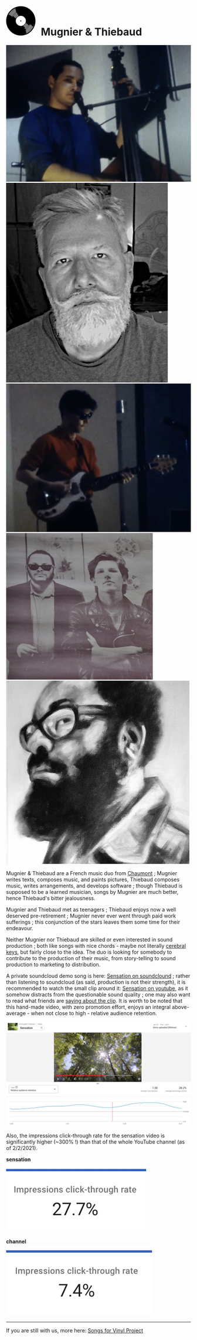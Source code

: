 # <a id="vinyl_brand" style="margin-right:.5rem;" title="Vinyl Title" href="https://mugnierandthiebaud.com/" target="_mugnier_et_thiebaud"><img src="/svgs/vinyl_icon.svg"></a> Mugnier & Thiebaud

<div class="row mb-2"><div class="col">

<img src="/jpegs/Mugnier.jpg" alt="Mugnier" class="img-fluid mb-2">
<img src="/jpegs/Thiebaud3.jpg" alt="Thiebaud" class="img-fluid">

</div>

<div>
  <div class="col">
  <img src="/jpegs/Thiebaud.jpg" alt="Thiebaud" class="img-fluid float-begin mb-2">
  </div><div class="col">
  <img src="/mugnierandthiebaud0_cropped.jpg" alt="mugnierandthiebaud" class="img-fluid mb-2">
  </div><div class="col">
  <img src="/jpegs/Mugnier2.jpg" alt="Mugnier" class="img-fluid float-end">
</div>
</div>

Mugnier & Thiebaud are a French music duo from [Chaumont](https://en.wikipedia.org/wiki/Chaumont,_Haute-Marne) ; Mugnier writes texts, composes music, and paints pictures, Thiebaud composes music, writes arrangements, and develops software ; though Thiebaud is supposed to be a learned musician, songs by Mugnier are much better, hence Thiebaud's bitter jealousness.

Mugnier and Thiebaud met as teenagers ; Thiebaud enjoys now a well deserved pre-retirement ; Mugnier never ever went through paid work sufferings ; this conjunction of the stars leaves them some time for their endeavour.

Neither Mugnier nor Thiebaud are skilled or even interested in sound production ; both like songs with nice chords - maybe not literally [cerebral keys](https://www.mamalarky.com/about-us), but fairly close to the idea. The duo is looking for somebody to contribute to the production of their music, from story-telling to sound production to marketing to distribution.

A private soundcloud demo song is here:
[Sensation on soundclound](https://soundcloud.com/christophe-thiebaud/sensation-new-mix/s-oyXVmEq51cf)
; rather than listening to soundcloud (as said, production is not their strength), it is recommended to watch the small clip around it:
[Sensation on youtube](https://youtu.be/tkK7Bi7c7Wc), as it somehow distracts from the questionable sound quality ; one may also want to read what friends are [saying about the clip](https://www.facebook.com/christophe.thiebaud/posts/10158927764709593). It is worth to be noted that this hand-made video, with zero promotion effort, enjoys an integral above-average - when not close to high - relative audience retention.

![Relative audience retention](/jpegs/relative_audience_retention.jpg)

Also, the impressions click-through rate for the sensation video is significantly higher (~300% !) than that of the whole YouTube channel (as of 2/2/2021).

**sensation**<br> ![channel](/jpegs/impressions_click-through_rate_sensation.jpg)

**channel**<br> ![sensation](/jpegs/impressions_click-through_rate_channel.jpg)

---

If you are still with us, more here: [Songs for Vinyl Project](https://mugnierandthiebaud.com/)
